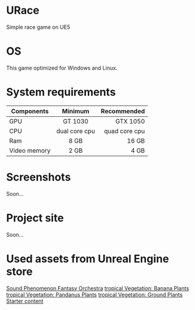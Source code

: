 # URace
 Simple race game on UE5

# OS
This game optimized for Windows and Linux.

# System requirements
| Components | Minimum | Recommended |
|----------------|:---------:|----------------:|
| GPU | GT 1030 | GTX 1050 |
| CPU | dual core cpu | quad core cpu |
| Ram | 8 GB | 16 GB |
| Video memory | 2 GB | 4 GB |

# Screenshots
Soon...

# Project site
Soon...

# Used assets from Unreal Engine store
[Sound Phenomenon Fantasy Orchestra](https://www.unrealengine.com/marketplace/en-US/product/fantasy-orchestral-music)
[tropical Vegetation: Banana Plants](https://www.unrealengine.com/marketplace/en-US/product/banana-plants)
[tropical Vegetation: Pandanus Plants](https://www.unrealengine.com/marketplace/en-US/product/tropical-vegetation-pandanus-plants)
[tropical Vegetation: Ground Plants](https://www.unrealengine.com/marketplace/en-US/product/tropical-vegetation-ground-plants)
[Starter content]()

